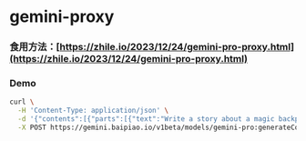 # gemini-proxy

### 食用方法：[https://zhile.io/2023/12/24/gemini-pro-proxy.html](https://zhile.io/2023/12/24/gemini-pro-proxy.html)

### Demo

```bash
curl \
  -H 'Content-Type: application/json' \
  -d '{"contents":[{"parts":[{"text":"Write a story about a magic backpack"}]}]}' \
  -X POST https://gemini.baipiao.io/v1beta/models/gemini-pro:generateContent?key=YOUR_API_KEY
```
